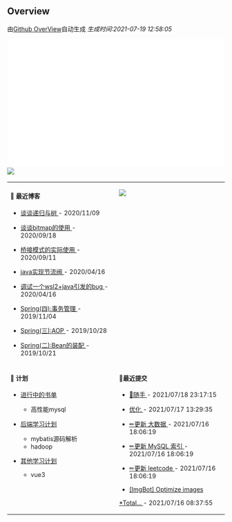 
## Overview

由[Github OverView](https://github.com/0xcaffebabe/0xcaffebabe)自动生成 _生成时间:2021-07-19 12:58:05_

![](https://raw.githubusercontent.com/0xcaffebabe/github-stats/master/generated/overview.svg)![](https://github-readme-stats.vercel.app/api/top-langs/?username=0xcaffebabe&layout=compact&langs_count=8)

<table>

<tr>
<td valign="top" width="50%">

#### 📖 最近博客


* <a href="https://0xcaffebabe.github.io/%E7%AE%97%E6%B3%95/2020/11/09/%E8%B0%88%E8%B0%88%E9%80%92%E5%BD%92%E4%B8%8E%E6%A0%91.html" target="_blank"> 谈谈递归与树 </a> - 2020/11/09 

    
* <a href="https://0xcaffebabe.github.io/%E7%AE%97%E6%B3%95/2020/09/18/%E8%B0%88%E8%B0%88bitmap%E7%9A%84%E4%BD%BF%E7%94%A8.html" target="_blank"> 谈谈bitmap的使用 </a> - 2020/09/18 

    
* <a href="https://0xcaffebabe.github.io/%E8%AE%BE%E8%AE%A1%E6%A8%A1%E5%BC%8F/2020/09/11/%E6%A1%A5%E6%8E%A5%E6%A8%A1%E5%BC%8F%E7%9A%84%E5%AE%9E%E9%99%85%E4%BD%BF%E7%94%A8.html" target="_blank"> 桥接模式的实际使用 </a> - 2020/09/11 

    
* <a href="https://0xcaffebabe.github.io/java/2020/04/16/JAVA%E5%AE%9E%E7%8E%B0%E8%8A%82%E6%B5%81%E9%98%80.html" target="_blank"> java实现节流阀 </a> - 2020/04/16 

    
* <a href="https://0xcaffebabe.github.io/%E6%97%A5%E5%B8%B8/2020/04/16/%E8%B0%83%E8%AF%95%E4%B8%80%E4%B8%AAwsl2+java%E5%BC%95%E5%8F%91%E7%9A%84bug.html" target="_blank"> 调试一个wsl2+java引发的bug </a> - 2020/04/16 

    
* <a href="https://0xcaffebabe.github.io/spring/2019/11/04/Spring-%E5%9B%9B-%E4%BA%8B%E5%8A%A1%E7%AE%A1%E7%90%86.html" target="_blank"> Spring(四):事务管理 </a> - 2019/11/04 

    
* <a href="https://0xcaffebabe.github.io/spring/2019/10/28/Spring(%E4%B8%89)-AOP.html" target="_blank"> Spring(三):AOP </a> - 2019/10/28 

    
* <a href="https://0xcaffebabe.github.io/spring/2019/10/21/Spring(%E4%BA%8C)-Bean%E7%9A%84%E8%A3%85%E9%85%8D.html" target="_blank"> Spring(二):Bean的装配 </a> - 2019/10/21 

        

</td>

<td valign="top" width="50%">

![](https://github-readme-stats.vercel.app/api/wakatime?username=0xcaffebabe)

</td>

</tr>

<tr>

<td valign="top" width="50%">

#### 📝 计划

- [进行中的书单](https://github.com/users/0xcaffebabe/projects/4)
  - 高性能mysql


- [后端学习计划](https://github.com/users/0xcaffebabe/projects/1)
  - mybatis源码解析
  - hadoop


- [其他学习计划](https://github.com/users/0xcaffebabe/projects/3)
  - vue3


<td>

#### 🌴最近提交


  * <a href="https://github.com/0xcaffebabe/note/commit/d5c3680deccb76c801533d990242a1559243fb58" target="_blank"> 📃随手 </a> - 2021/07/18 23:17:15 

    
  * <a href="https://github.com/0xcaffebabe/zbq-bot/commit/e9cf2c1e53a6a99d289425e37fbd7602231d31a6" target="_blank"> 优化 </a> - 2021/07/17 13:29:35 

    
  * <a href="https://github.com/0xcaffebabe/note/commit/2d3e85a23104c346eebfb73bb855c44f63222207" target="_blank"> ✏更新 大数据 </a> - 2021/07/16 18:06:19 

    
  * <a href="https://github.com/0xcaffebabe/note/commit/d3d6f560ad50fa6cbf0a1dbe9bd4ea7230067601" target="_blank"> ✏更新 MySQL 索引 </a> - 2021/07/16 18:06:19 

    
  * <a href="https://github.com/0xcaffebabe/note/commit/55493a1402ecab4043f7faa3520616aad7e68f42" target="_blank"> ✏更新 leetcode </a> - 2021/07/16 18:06:19 

    
  * <a href="https://github.com/0xcaffebabe/note/commit/2ce5e8f63d37cc979b70d7ec87e85d84694ff3e5" target="_blank"> [ImgBot] Optimize images

*Total... </a> - 2021/07/16 08:37:55 

    

</td>

</tr>

</table>
